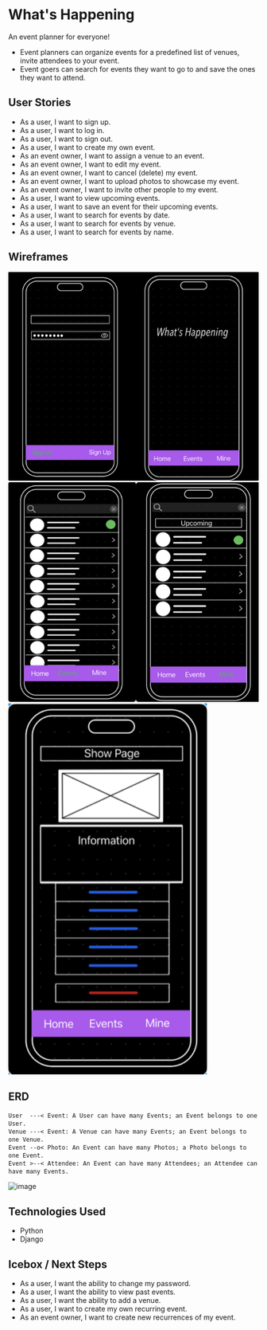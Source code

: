 # What's Happening

An event planner for everyone!  
 - Event planners can organize events for a  predefined list of venues, invite attendees to your event.
 - Event goers can search for events they want to go to and save the ones they want to attend.

## User Stories

  - As a user, I want to sign up.
  - As a user, I want to log in. 
  - As a user, I want to sign out. 
  - As a user, I want to create my own event.
  - As an event owner, I want to assign a venue to an event.
  - As an event owner, I want to edit my event. 
  - As an event owner, I want to cancel (delete) my event. 
  - As an event owner, I want to upload photos to showcase my event.
  - As an event owner, I want to invite other people to my event.
  - As a user, I want to view upcoming events.
  - As a user, I want to save an event for their upcoming events.
  - As a user, I want to search for events by date.
  - As a user, I want to search for events by venue.
  - As a user, I want to search for events by name.


## Wireframes

<img width="600" alt="image" src="readme/photos/home-login-mockup.png">
<img width="600" alt="image" src="readme/photos/nav-mockup.png">
<img width="400" alt="image" src="readme/photos/showpage-mockup.png">



## ERD
```
User  ---< Event: A User can have many Events; an Event belongs to one User.
Venue ---< Event: A Venue can have many Events; an Event belongs to one Venue.
Event --o< Photo: An Event can have many Photos; a Photo belongs to one Event.
Event >--< Attendee: An Event can have many Attendees; an Attendee can have many Events.
```
<img width="600" alt="image" src="https://github.com/BeccaK8/whats-happening/assets/150313386/53e55f6a-5a04-485f-8b0d-27efae85a115">


## Technologies Used

  - Python
  - Django
    

## Icebox / Next Steps

  - As a user, I want the ability to change my password.
  - As a user, I want the ability to view past events.
  - As a user, I want the ability to add a venue.
  - As a user, I want to create my own recurring event.
  - As an event owner, I want to create new recurrences of my event.
